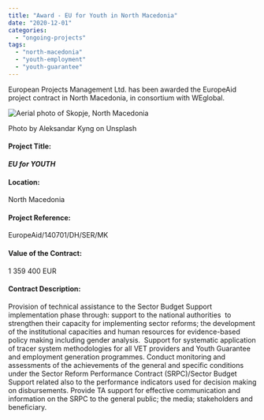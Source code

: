 ```yaml
---
title: "Award - EU for Youth in North Macedonia"
date: "2020-12-01"
categories: 
  - "ongoing-projects"
tags: 
  - "north-macedonia"
  - "youth-employment"
  - "youth-guarantee"
---
```


European Projects Management Ltd. has been awarded the EuropeAid project contract in North Macedonia, in consortium with WEglobal.

![Aerial photo of Skopje, North Macedonia](images/aleksandar-kyng-h5kVNpuUIco-unsplash-1-e1596531193849-1024x425.jpg)

Photo by Aleksandar Kyng on Unsplash

#### Project Title:

**_EU for YOUTH_**

#### Location:

North Macedonia

#### Project Reference:

EuropeAid/140701/DH/SER/MK

#### Value of the Contract:

1 359 400 EUR

#### Contract Description:

Provision of technical assistance to the Sector Budget Support implementation phase through: support to the national authorities  to strengthen their capacity for implementing sector reforms; the development of the institutional capacities and human resources for evidence-based policy making including gender analysis.  Support for systematic application of tracer system methodologies for all VET providers and Youth Guarantee and employment generation programmes. Conduct monitoring and assessments of the achievements of the general and specific conditions under the Sector Reform Performance Contract (SRPC)/Sector Budget Support related also to the performance indicators used for decision making on disbursements. Provide TA support for effective communication and information on the SRPC to the general public; the media; stakeholders and beneficiary.
